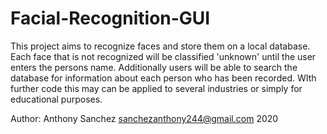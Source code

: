 # Facial-Recognition-GUI
This project aims to recognize faces and store them on a local database. Each face that is not recognized will be classified 'unknown' until the user enters the persons name. Additionally users will be able to search the database  for information about each person who has been recorded. WIth further code this may can be applied to several industries or simply for educational purposes. 

Author: Anthony Sanchez 
sanchezanthony244@gmail.com 
2020 
